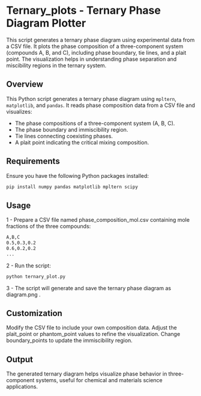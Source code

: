 # Ternary_plots - Ternary Phase Diagram Plotter 
This script generates a ternary phase diagram using experimental data from a CSV file. It plots the phase composition of a three-component system (compounds A, B, and C), including phase boundary, tie lines, and a plait point. The visualization helps in understanding phase separation and miscibility regions in the ternary system.

## Overview  
This Python script generates a ternary phase diagram using `mpltern`, `matplotlib`, and `pandas`. It reads phase composition data from a CSV file and visualizes:  
- The phase compositions of a three-component system (A, B, C).  
- The phase boundary and immiscibility region.  
- Tie lines connecting coexisting phases.  
- A plait point indicating the critical mixing composition.  

## Requirements  
Ensure you have the following Python packages installed:  
```bash
pip install numpy pandas matplotlib mpltern scipy
```

## Usage
1 - Prepare a CSV file named phase_composition_mol.csv containing mole fractions of the three compounds:
```bash
A,B,C
0.5,0.3,0.2
0.6,0.2,0.2
...
```
2 - Run the script:
```bash
python ternary_plot.py
```
3 - The script will generate and save the ternary phase diagram as diagram.png .

## Customization
Modify the CSV file to include your own composition data.
Adjust the plait_point or phantom_point values to refine the visualization.
Change boundary_points to update the immiscibility region.

## Output
The generated ternary diagram helps visualize phase behavior in three-component systems, useful for chemical and materials science applications.
